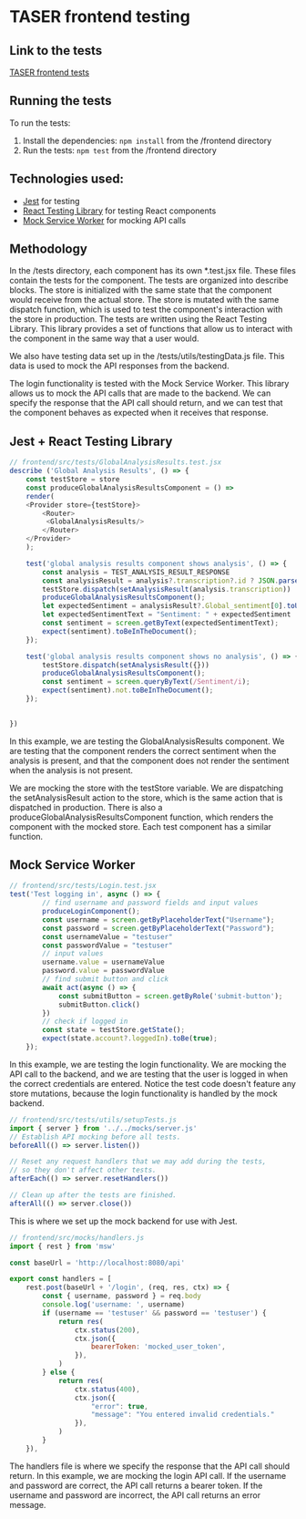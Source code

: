 # TASER frontend testing

## Link to the tests
[TASER frontend tests](https://github.com/SimonAnastasov/TASER/tree/main/frontend/src/tests)

## Running the tests
To run the tests:
1. Install the dependencies: `npm install` from the /frontend directory
2. Run the tests: `npm test` from the /frontend directory

## Technologies used: 
- [Jest](https://jestjs.io/) for testing
- [React Testing Library](https://testing-library.com/docs/react-testing-library/intro/) for testing React components
- [Mock Service Worker](https://mswjs.io/) for mocking API calls

## Methodology

In the /tests directory, each component has its own *.test.jsx file. These files contain the tests for the component. The tests are organized into describe blocks.
The store is initialized with the same state that the component would receive from the actual store. The store is mutated with the same dispatch function, which is used to test the component's interaction with the store in production.
The tests are written using the React Testing Library. This library provides a set of functions that allow us to interact with the component in the same way that a user would. 

We also have testing data set up in the /tests/utils/testingData.js file. This data is used to mock the API responses from the backend. 

The login functionality is tested with the Mock Service Worker. This library allows us to mock the API calls that are made to the backend. We can specify the response that the API call should return, and we can test that the component behaves as expected when it receives that response. 

## Jest + React Testing Library 
```javascript
// frontend/src/tests/GlobalAnalysisResults.test.jsx
describe ('Global Analysis Results', () => {
    const testStore = store
    const produceGlobalAnalysisResultsComponent = () =>
    render(
    <Provider store={testStore}>
        <Router>
         <GlobalAnalysisResults/>
        </Router>
    </Provider>
    );

    test('global analysis results component shows analysis', () => {
        const analysis = TEST_ANALYSIS_RESULT_RESPONSE
        const analysisResult = analysis?.transcription?.id ? JSON.parse(analysis?.transcription?.text) : null;
        testStore.dispatch(setAnalysisResult(analysis.transcription))
        produceGlobalAnalysisResultsComponent();
        let expectedSentiment = analysisResult?.Global_sentiment[0].toUpperCase() + analysisResult?.Global_sentiment.slice(1)
        let expectedSentimentText = "Sentiment: " + expectedSentiment
        const sentiment = screen.getByText(expectedSentimentText);
        expect(sentiment).toBeInTheDocument();
    }); 

    test('global analysis results component shows no analysis', () => {
        testStore.dispatch(setAnalysisResult({}))
        produceGlobalAnalysisResultsComponent();
        const sentiment = screen.queryByText(/Sentiment/i);
        expect(sentiment).not.toBeInTheDocument();
    });

    
})
```
In this example, we are testing the GlobalAnalysisResults component. We are testing that the component renders the correct sentiment when the analysis is present, and that the component does not render the sentiment when the analysis is not present.

We are mocking the store with the testStore variable. We are dispatching the setAnalysisResult action to the store, which is the same action that is dispatched in production. 
There is also a produceGlobalAnalysisResultsComponent function, which renders the component with the mocked store. Each test component has a similar function.

## Mock Service Worker
```javascript
// frontend/src/tests/Login.test.jsx
test('Test logging in', async () => {
        // find username and password fields and input values
        produceLoginComponent();
        const username = screen.getByPlaceholderText("Username");
        const password = screen.getByPlaceholderText("Password");
        const usernameValue = "testuser"
        const passwordValue = "testuser"
        // input values
        username.value = usernameValue
        password.value = passwordValue
        // find submit button and click
        await act(async () => {
            const submitButton = screen.getByRole('submit-button');
            submitButton.click()
        })
        // check if logged in
        const state = testStore.getState();
        expect(state.account?.loggedIn).toBe(true);
    });
```
In this example, we are testing the login functionality. We are mocking the API call to the backend, and we are testing that the user is logged in when the correct credentials are entered. Notice the test code doesn't feature any store mutations, because the login functionality is handled by the mock backend.

```javascript
// frontend/src/tests/utils/setupTests.js
import { server } from '../../mocks/server.js'
// Establish API mocking before all tests.
beforeAll(() => server.listen())

// Reset any request handlers that we may add during the tests,
// so they don't affect other tests.
afterEach(() => server.resetHandlers())

// Clean up after the tests are finished.
afterAll(() => server.close())
```
This is where we set up the mock backend for use with Jest.

```javascript
// frontend/src/mocks/handlers.js
import { rest } from 'msw'

const baseUrl = 'http://localhost:8080/api'

export const handlers = [
    rest.post(baseUrl + '/login', (req, res, ctx) => {
        const { username, password } = req.body
        console.log('username: ', username)
        if (username == 'testuser' && password == 'testuser') {
            return res(
                ctx.status(200),
                ctx.json({
                    bearerToken: 'mocked_user_token',
                }),
            )
        } else {
            return res(
                ctx.status(400),
                ctx.json({
                    "error": true,
                    "message": "You entered invalid credentials."
                }),
            )
        }
    }),


```
The handlers file is where we specify the response that the API call should return. In this example, we are mocking the login API call. If the username and password are correct, the API call returns a bearer token. If the username and password are incorrect, the API call returns an error message.
